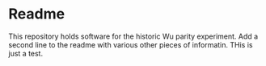 # Readme
This repository holds software for the historic Wu parity experiment.
Add a second line to the readme with various other pieces of informatin.
THis is just a test.
